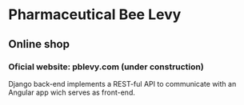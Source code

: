 # Pharmaceutical Bee Levy
## Online shop
### Oficial website: pblevy.com (under construction)

Django back-end implements a REST-ful API to communicate with an Angular app wich serves 
as front-end. 